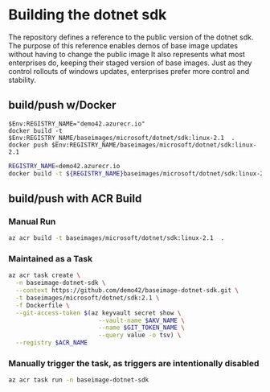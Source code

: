 # Building the dotnet sdk
The repository defines a reference to the public version of the dotnet sdk. 
The purpose of this reference enables demos of base image updates without having to change the public image
It also represents what most enterprises do, keeping their staged version of base images. Just as they control rollouts of windows updates, enterprises prefer more control and stability. 

## build/push w/Docker

```powsershell
$Env:REGISTRY_NAME="demo42.azurecr.io"
docker build -t $Env:REGISTRY_NAME/baseimages/microsoft/dotnet/sdk:linux-2.1  .
docker push $Env:REGISTRY_NAME/baseimages/microsoft/dotnet/sdk:linux-2.1
```
```sh
REGISTRY_NAME=demo42.azurecr.io
docker build -t ${REGISTRY_NAME}baseimages/microsoft/dotnet/sdk:linux-2.1  .
```

## build/push with ACR Build

### Manual Run
```sh
az acr build -t baseimages/microsoft/dotnet/sdk:linux-2.1  .
```

### Maintained as a Task

```sh
az acr task create \
  -n baseimage-dotnet-sdk \
  --context https://github.com/demo42/baseimage-dotnet-sdk.git \
  -t baseimages/microsoft/dotnet/sdk:2.1 \
  -f Dockerfile \
  --git-access-token $(az keyvault secret show \
                         --vault-name $AKV_NAME \
                         --name $GIT_TOKEN_NAME \
                         --query value -o tsv) \
  --registry $ACR_NAME 
```

### Manually trigger the task, as triggers are intentionally disabled

```sh
az acr task run -n baseimage-dotnet-sdk
```
